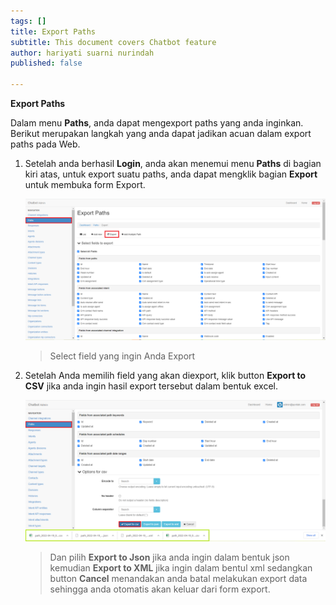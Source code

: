 ```yaml
---
tags: []
title: Export Paths
subtitle: This document covers Chatbot feature
author: hariyati suarni nurindah
published: false

---
```

**Export Paths**

Dalam menu **Paths**, anda dapat mengexport paths yang anda inginkan. Berikut merupakan langkah yang anda dapat jadikan acuan dalam export paths pada Web.

1. Setelah anda berhasil **Login**, anda akan menemui menu **Paths** di bagian kiri atas, untuk export suatu paths, anda dapat mengklik bagian **Export** untuk membuka form Export.

   ![](/uploads/paths4.PNG)

   > Select field yang ingin Anda Export
2. Setelah Anda memilih field yang akan diexport, klik button **Export to CSV** jika anda ingin hasil export tersebut dalam bentuk excel.

   ![](/uploads/pathexport.PNG)

   > Dan pilih **Export to Json** jika anda ingin dalam bentuk json kemudian **Export to XML** jika ingin dalam bentul xml sedangkan button **Cancel** menandakan anda batal melakukan export data sehingga anda otomatis akan keluar dari form export.